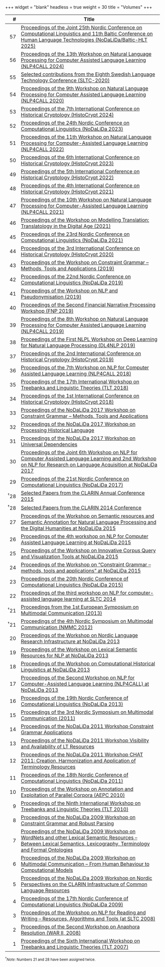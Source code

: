 +++
widget = "blank"
headless = true
weight = 30
title = "Volumes"
+++

| #   | Title |
| ---:| ---- |
| 57  | [Proceedings of the Joint 25th Nordic Conference on Computational Linguistics and 11th Baltic Conference on Human Language Technologies (NoDaLiDa/Baltic-HLT 2025)](https://hdl.handle.net/10062/107190) |
| 56  | [Proceedings of the 13th Workshop on Natural Language Processing for Computer Assisted Language Learning (NLP4CALL 2024)](https://doi.org/10.3384/ecp211) |
| 55  | [Selected contributions from the Eighth Swedish Language Technology Conference (SLTC-2020)](https://doi.org/10.3384/ecp184) |
| 54  | [Proceedings of the 9th Workshop on Natural Language Processing for Computer Assisted Language Learning (NLP4CALL 2020)](https://doi.org/10.3384/ecp20175) |
| 53  | [Proceedings of the 7th International Conference on Historical Cryptology (HistoCrypt 2024)](https://hdl.handle.net/10062/98421) |
| 52  | [Proceedings of the 24th Nordic Conference on Computational Linguistics (NoDaLiDa 2023)](https://ep.liu.se/en/conference-issue.aspx?series=ecp&issue=178) |
| 51  | [Proceedings of the 11th Workshop on Natural Language Processing for Computer-Assisted Language Learning (NLP4CALL 2022)](https://ecp.ep.liu.se/index.php/sltc/issue/view/52) |
| 50  | [Proceedings of the 6th International Conference on Historical Cryptology (HistoCrypt 2023)](https://ecp.ep.liu.se/index.php/histocrypt/issue/view/77) |
| 49  | [Proceedings of the 5th International Conference on Historical Cryptology (HistoCrypt 2022)](https://ecp.ep.liu.se/index.php/histocrypt/issue/view/49) |
| 48  | [Proceedings of the 4th International Conference on Historical Cryptology (HistoCrypt 2021)](https://ecp.ep.liu.se/index.php/histocrypt/issue/view/15) |
| 47  | [Proceedings of the 10th Workshop on Natural Language Processing for Computer-Assisted Language Learning (NLP4CALL 2021)](https://ep.liu.se/en/conference-issue.aspx?series=ecp&issue=177) |
| 46  | [Proceedings of the Workshop on Modelling Translation: Translatology in the Digital Age (2021)](https://ep.liu.se/en/conference-issue.aspx?series=ecp&issue=179) |
| 45  | [Proceedings of the 23rd Nordic Conference on Computational Linguistics (NoDaLiDa 2021)](https://ep.liu.se/en/conference-issue.aspx?series=ecp&issue=178) |
| 44  | [Proceedings of the 3rd International Conference on Historical Cryptology (HistoCrypt 2020)](https://ecp.ep.liu.se/index.php/histocrypt/issue/view/18) |
| 43  | [Proceedings of the Workshop on Constraint Grammar – Methods, Tools and Applications (2019)](http://www.ep.liu.se/ecp/contents.asp?issue=168) |
| 42  | [Proceedings of the 22nd Nordic Conference on Computational Linguistics (NoDaLiDa 2019)](http://www.ep.liu.se/ecp/contents.asp?issue=167) |
| 41  | [Proceedings of the Workshop on NLP and Pseudonymisation (2019)](http://www.ep.liu.se/ecp/contents.asp?issue=166) |
| 40  | [Proceedings of the Second Financial Narrative Processing Workshop (FNP 2019)](http://www.ep.liu.se/ecp/contents.asp?issue=165) |
| 39  | [Proceedings of the 8th Workshop on Natural Language Processing for Computer Assisted Language Learning (NLP4CALL 2019)](http://www.ep.liu.se/ecp/contents.asp?issue=164) |
| 38  | [Proceedings of the First NLPL Workshop on Deep Learning for Natural Language Processing (DL4NLP 2019)](http://www.ep.liu.se/ecp/contents.asp?issue=163) |
| 37  | [Proceedings of the 2nd International Conference on Historical Cryptology (HistoCrypt 2019)](http://www.ep.liu.se/ecp/contents.asp?issue=158) |
| 36  | [Proceedings of the 7th Workshop on NLP for Computer Assisted Language Learning (NLP4CALL 2018)](http://www.ep.liu.se/ecp/contents.asp?issue=152) |
| 35  | [Proceedings of the 17th International Workshop on Treebanks and Linguistic Theories (TLT 2018)](http://www.ep.liu.se/ecp/contents.asp?issue=155) |
| 34  | [Proceedings of the 1st International Conference on Historical Cryptology (HistoCrypt 2018)](http://www.ep.liu.se/ecp/contents.asp?issue=149) |
| 33  | [Proceedings of the NoDaLiDa 2017 Workshop on Constraint Grammar – Methods, Tools and Applications](http://www.ep.liu.se/ecp/contents.asp?issue=140) |
| 32  | [Proceedings of the NoDaLiDa 2017 Workshop on Processing Historical Language](http://www.ep.liu.se/ecp/contents.asp?issue=133) |
| 31  | [Proceedings of the NoDaLiDa 2017 Workshop on Universal Dependencies](http://www.ep.liu.se/ecp/contents.asp?issue=135) |
| 30  | [Proceedings of the Joint 6th Workshop on NLP for Computer Assisted Language Learning and 2nd Workshop on NLP for Research on Language Acquisition at NoDaLiDa 2017](http://www.ep.liu.se/ecp/contents.asp?issue=134) |
| 29  | [Proceedings of the 21st Nordic Conference on Computational Linguistics (NoDaLiDa 2017)](http://www.ep.liu.se/ecp/contents.asp?issue=131) |
| <sup>†</sup>28 | [Selected Papers from the CLARIN Annual Conference 2015](http://www.ep.liu.se/ecp/contents.asp?issue=123) |
| <sup>†</sup>28 | [Selected Papers from the CLARIN 2014 Conference](http://www.ep.liu.se/ecp/contents.asp?issue=116) |
| 27  | [Proceedings of the Workshop on Semantic resources and Semantic Annotation for Natural Language Processing and the Digital Humanities at NoDaLiDa 2015](http://www.ep.liu.se/ecp/contents.asp?issue=112) |
| 26  | [Proceedings of the 4th workshop on NLP for Computer Assisted Language Learning at NoDaLiDa 2015](http://www.ep.liu.se/ecp/contents.asp?issue=114) |
| 25  | [Proceedings of the Workshop on Innovative Corpus Query and Visualization Tools at NoDaLiDa 2015](http://www.ep.liu.se/ecp/contents.asp?issue=111) |
| 24  | [Proceedings of the Workshop on “Constraint Grammar – methods, tools and applications” at NoDaLiDa 2015](http://www.ep.liu.se/ecp/contents.asp?issue=113) |
| 23  | [Proceedings of the 20th Nordic Conference of Computational Linguistics (NoDaLiDa 2015)](http://www.ep.liu.se/ecp/contents.asp?issue=109) |
| 22  | [Proceedings of the third workshop on NLP for computer-assisted language learning at SLTC 2014](http://www.ep.liu.se/ecp/contents.asp?issue=107) |
| <sup>†</sup>21  | [Proceedings from the 1st European Symposium on Multimodal Communication (2013)](http://www.ep.liu.se/ecp/contents.asp?issue=101) |
| <sup>†</sup>21  | [Proceedings of the 4th Nordic Symposium on Multimodal Communication (NMMC 2012)](http://www.ep.liu.se/ecp/contents.asp?issue=093) |
| 20  | [Proceedings of the Workshop on Nordic Language Research Infrastructure at NoDaLiDa 2013](http://www.ep.liu.se/ecp/contents.asp?issue=089) |
| 19  | [Proceedings of the Workshop on Lexical Semantic Resources for NLP at NoDaLiDa 2013](http://www.ep.liu.se/ecp/contents.asp?issue=088) |
| 18  | [Proceedings of the Workshop on Computational Historical Linguistics at NoDaLiDa 2013](http://www.ep.liu.se/ecp/contents.asp?issue=087) |
| 17  | [Proceedings of the Second Workshop on NLP for Computer-Assisted Language Learning (NLP4CALL) at NoDaLiDa 2013](http://www.ep.liu.se/ecp/contents.asp?issue=086) |
| 16  | [Proceedings of the 19th Nordic Conference of Computational Linguistics (NoDaLiDa 2013)](http://www.ep.liu.se/ecp/contents.asp?issue=085) |
| 15  | [Proceedings of the 3rd Nordic Symposium on Multimodal Communication (2011)](http://dspace.ut.ee/handle/10062/22532) |
| 14  | [Proceedings of the NoDaLiDa 2011 Workshop Constraint Grammar Applications](http://dspace.ut.ee/handle/10062/19231) |
| 13  | [Proceedings of the NoDaLiDa 2011 Workshop Visibility and Availability of LT Resources](http://dspace.ut.ee/handle/10062/16975) |
| 12  | [Proceedings of the NoDaLiDa 2011 Workshop CHAT 2011: Creation, Harmonization and Application of Terminology Resources](http://dspace.ut.ee/handle/10062/16956) |
| 11  | [Proceedings of the 18th Nordic Conference of Computational Linguistics (NoDaLiDa 2011)](http://dspace.ut.ee/handle/10062/16955) |
| 10  | [Proceedings of the Workshop on Annotation and Exploitation of Parallel Corpora (AEPC 2010)](http://dspace.ut.ee/handle/10062/15893) |
| 9   | [Proceedings of the Ninth International Workshop on Treebanks and Linguistic Theories (TLT 2010)](http://dspace.ut.ee/handle/10062/15891) |
| 8   | [Proceedings of the NoDaLiDa 2009 Workshop on Constraint Grammar and Robust Parsing](http://dspace.ut.ee/handle/10062/14180) |
| 7   | [Proceedings of the NoDaLiDa 2009 Workshop on WordNets and other Lexical Semantic Resources – Between Lexical Semantics, Lexicography, Terminology and Formal Ontologies](http://dspace.ut.ee/handle/10062/9209) |
| 6   | [Proceedings of the NoDaLiDa 2009 Workshop on Multimodal Communication – From Human Behaviour to Computational Models](http://dspace.ut.ee/handle/10062/9208) |
| 5   | [Proceedings of the NoDaLiDa 2009 Workshop on Nordic Perspectives on the CLARIN Infrastructure of Common Language Resources](http://dspace.ut.ee/handle/10062/9207) |
| 4   | [Proceedings of the 17th Nordic Conference of Computational Linguistics (NoDaLiDa 2009)](http://dspace.ut.ee/handle/10062/9206) |
| 3   | [Proceedings of the Workshop on NLP for Reading and Writing – Resources, Algorithms and Tools (at SLTC 2008)](http://dspace.ut.ee/handle/10062/8647) |
| 2   | [Proceedings of the Second Workshop on Anaphora Resolution (WAR II, 2008)](http://dspace.ut.ee/handle/10062/7129) |
| 1   | [Proceedings of the Sixth International Workshop on Treebanks and Linguistic Theories (TLT 2007)](http://dspace.ut.ee/handle/10062/4476) |

<small class="text-muted">
<sup>†</sup><i>Note:</i> Numbers 21 and 28 have been assigned twice.
</small>
